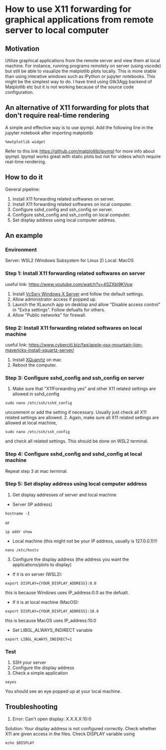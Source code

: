 # How to use X11 forwarding for graphical applications from remote server to local computer
## Motivation
Utilize graphical applications from the remote server and view them at local machine. For instance, running programs remotely on server (using vscode) but still be able to visualize the matplotlib plots locally.
This is more stable than using interative windows such as IPython or jupyter notebooks. This might be the simplest way to do. I have tried using Gtk3Agg backend of Matplotlib etc but it is not working because of the source code configuration.

## An alternative of X11 forwarding for plots that don't require real-time rendering
A simple and effective way is to use ipympl. Add the following line in the jupyter notebook after importing matplotlib
```
%matplotlib widget
```
Refer to this link https://github.com/matplotlib/ipympl for more info about ipympl. Ipympl works great with static plots but not for videos which require real-time rendering.

## How to do it
General pipeline:
1. Install X11 forwarding related softwares on server.
2. Install X11 forwarding related softwares on local computer.
3. Configure sshd_config and ssh_config on server.
4. Configure sshd_config and ssh_config on local computer.
5. Set display address using local computer address.

## An example
### Environment
Server: WSL2 (Windows Subsystem for Linux 2) 
Local: MacOS

### Step 1: Install X11 forwarding related softwares on server
useful link: https://www.youtube.com/watch?v=4SZXbl9KVsw
1. Install [VcSsrv Windows X Server](https://sourceforge.net/projects/vcxsrv/) and follow the default settings.
2. Allow administrator access if popped up.
3. Launch the XLaunch app on desktop and allow "Disable access control" in "Extra settings". Follow defualts for others.
4. Allow "Public networks" for firewall.

### Step 2: Install X11 forwarding related softwares on local machine
useful link: https://www.cyberciti.biz/faq/apple-osx-mountain-lion-mavericks-install-xquartz-server/
1. Install [XQuanrtz](https://www.xquartz.org) on mac 
2. Reboot the computer.

### Step 3: Configure sshd_config and ssh_config on server
1. Make sure that "X11Forwarding yes" and other X11 related settings are allowed in sshd_config
```
sudo nano /etc/ssh/sshd_config
```
uncomment or add the setting if necessary. Usually just check all X11 related settings are allowed.
2. Again, make sure all X11 related settings are allowed at local machine,
```
sudo nano /etc/ssh/ssh_config
```
and check all related settings. This should be done on WSL2 terminal.

### Step 4: Configure sshd_config and sshd_config at local machine
Repeat step 3 at mac terminal.

### Step 5: Set display address using local computer address
1. Get display addresses of server and local machine
  - Server (IP address)
  ```
  hostname -I
  ```
  or
  ```
  ip addr show
  ```
  - Local machine (this might not be your IP address, usually is 127.0.0.1)!!!
  ```
  nano /etc/hosts
  ```
  
3. Configure the display address (the address you want the applications/plots to display)
  - If it is on server (WSL2):
  ```
  export DISPLAY={YOUR_DISPLAY_ADDRESS}:0.0
  ```
  this is because Windows uses IP_address:0.0 as the defualt.
  - If it is at local machine (MacOS):
  ```
  export DISPLAY={YOUR_DISPLAY_ADDRESS}:10.0
  ```
  this is because MacOS uses IP_address:10.0
  - Set LIBGL_ALWAYS_INDIRECT variable
  ```
  export LIBGL_ALWAYS_INDIRECT=1
  ```

### Test
1. SSH your server
2. Configure the display address
3. Check a simple application
```
xeyes
```
You should see an eye popped up at your local machine.

## Troubleshooting
1. Error: Can't open display: X.X.X.X:10:0

Solution: Your display address is not configured correctly. Check whether X11 are given access in the files. Check DISPLAY variable using
```
echo $DISPLAY
```

